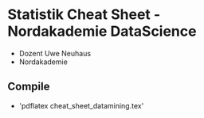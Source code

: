 # Statistik Cheat Sheet - Nordakademie DataScience

- Dozent Uwe Neuhaus
- Nordakademie


## Compile

- 'pdflatex cheat_sheet_datamining.tex'

